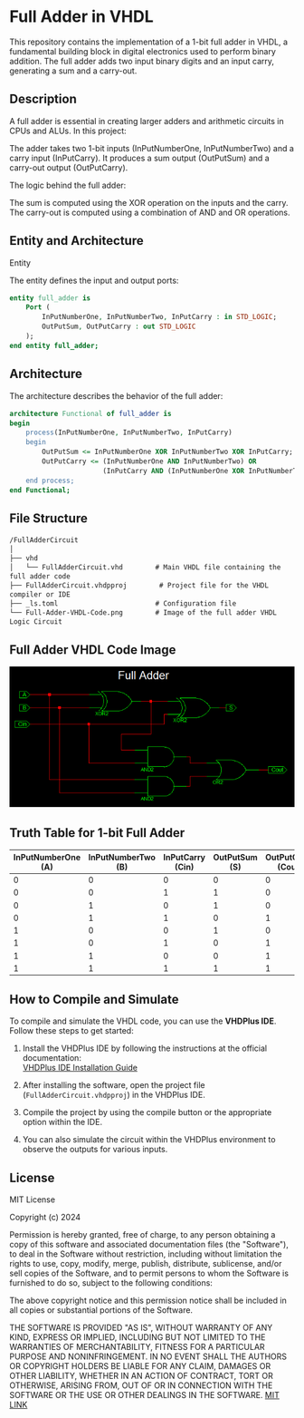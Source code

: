 # Full Adder in VHDL

This repository contains the implementation of a 1-bit full adder in VHDL, a fundamental building block in digital electronics used to perform binary addition. The full adder adds two input binary digits and an input carry, generating a sum and a carry-out.

## Description
A full adder is essential in creating larger adders and arithmetic circuits in CPUs and ALUs. In this project:

The adder takes two 1-bit inputs (InPutNumberOne, InPutNumberTwo) and a carry input (InPutCarry).
It produces a sum output (OutPutSum) and a carry-out output (OutPutCarry).

The logic behind the full adder:

The sum is computed using the XOR operation on the inputs and the carry.
The carry-out is computed using a combination of AND and OR operations.

## Entity and Architecture
Entity

The entity defines the input and output ports:
```vhdl
entity full_adder is
    Port (
        InPutNumberOne, InPutNumberTwo, InPutCarry : in STD_LOGIC;
        OutPutSum, OutPutCarry : out STD_LOGIC
    );
end entity full_adder;
```
## Architecture
The architecture describes the behavior of the full adder:
```vhdl
architecture Functional of full_adder is
begin
    process(InPutNumberOne, InPutNumberTwo, InPutCarry)
    begin
        OutPutSum <= InPutNumberOne XOR InPutNumberTwo XOR InPutCarry;
        OutPutCarry <= (InPutNumberOne AND InPutNumberTwo) OR 
                       (InPutCarry AND (InPutNumberOne XOR InPutNumberTwo));
    end process;
end Functional;
```

## File Structure
```
/FullAdderCircuit
│
├── vhd
│   └── FullAdderCircuit.vhd        # Main VHDL file containing the full adder code
├── FullAdderCircuit.vhdpproj        # Project file for the VHDL compiler or IDE
├── _ls.toml                        # Configuration file
└── Full-Adder-VHDL-Code.png        # Image of the full adder VHDL Logic Circuit
```
## Full Adder VHDL Code Image

![Full Adder VHDL Code](Full-Adder-VHDL-Code.png)

## Truth Table for 1-bit Full Adder

| InPutNumberOne (A) | InPutNumberTwo (B) | InPutCarry (Cin) | OutPutSum (S) | OutPutCarry (Cout) |
|--------------------|--------------------|------------------|---------------|--------------------|
| 0                  | 0                  | 0                | 0             | 0                  |
| 0                  | 0                  | 1                | 1             | 0                  |
| 0                  | 1                  | 0                | 1             | 0                  |
| 0                  | 1                  | 1                | 0             | 1                  |
| 1                  | 0                  | 0                | 1             | 0                  |
| 1                  | 0                  | 1                | 0             | 1                  |
| 1                  | 1                  | 0                | 0             | 1                  |
| 1                  | 1                  | 1                | 1             | 1                  |

## How to Compile and Simulate

To compile and simulate the VHDL code, you can use the **VHDPlus IDE**. Follow these steps to get started:

1. Install the VHDPlus IDE by following the instructions at the official documentation:  
   [VHDPlus IDE Installation Guide](https://vhdplus.com/docs/getstarted/#install-vhdplus-ide)
   
2. After installing the software, open the project file (`FullAdderCircuit.vhdpproj`) in the VHDPlus IDE.

3. Compile the project by using the compile button or the appropriate option within the IDE.

4. You can also simulate the circuit within the VHDPlus environment to observe the outputs for various inputs.
## License

MIT License

Copyright (c) 2024

Permission is hereby granted, free of charge, to any person obtaining a copy
of this software and associated documentation files (the "Software"), to deal
in the Software without restriction, including without limitation the rights
to use, copy, modify, merge, publish, distribute, sublicense, and/or sell
copies of the Software, and to permit persons to whom the Software is
furnished to do so, subject to the following conditions:

The above copyright notice and this permission notice shall be included in all
copies or substantial portions of the Software.

THE SOFTWARE IS PROVIDED "AS IS", WITHOUT WARRANTY OF ANY KIND, EXPRESS OR
IMPLIED, INCLUDING BUT NOT LIMITED TO THE WARRANTIES OF MERCHANTABILITY,
FITNESS FOR A PARTICULAR PURPOSE AND NONINFRINGEMENT. IN NO EVENT SHALL THE
AUTHORS OR COPYRIGHT HOLDERS BE LIABLE FOR ANY CLAIM, DAMAGES OR OTHER
LIABILITY, WHETHER IN AN ACTION OF CONTRACT, TORT OR OTHERWISE, ARISING FROM,
OUT OF OR IN CONNECTION WITH THE SOFTWARE OR THE USE OR OTHER DEALINGS IN THE
SOFTWARE.
[MIT LINK](https://choosealicense.com/licenses/mit/)
